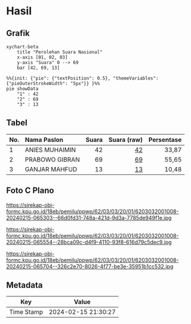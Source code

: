 # Hasil

## Grafik

```mermaid
xychart-beta
    title "Perolehan Suara Nasional"
    x-axis [01, 02, 03]
    y-axis "Suara" 0 --> 69
    bar [42, 69, 13]
```

```mermaid
%%{init: {"pie": {"textPosition": 0.5}, "themeVariables": {"pieOuterStrokeWidth": "5px"}} }%%
pie showData
    "1" : 42
    "2" : 69
    "3" : 13
```

## Tabel

| No. | Nama Paslon    | Suara | Suara (raw) | Persentase |
|:--- |:-------------- | -----:| -----------:| ----------:|
| 1   | ANIES MUHAIMIN | 42    | [42][p-1]   | 33,87      |
| 2   | PRABOWO GIBRAN | 69    | [69][p-2]   | 55,65      |
| 3   | GANJAR MAHFUD  | 13    | [13][p-3]   | 10,48      |


[p-1]: https://github.com/gigit-pemilu/pemilu-2024/blob/main/pilpres/hitung-suara/sub/62-kalimantan-tengah/sub/03-kapuas/sub/03-kapuas-timur/sub/2001-anjir-serapat-timur/sub/008-tps/sub/paslon-1.txt
[p-2]: https://github.com/gigit-pemilu/pemilu-2024/blob/main/pilpres/hitung-suara/sub/62-kalimantan-tengah/sub/03-kapuas/sub/03-kapuas-timur/sub/2001-anjir-serapat-timur/sub/008-tps/sub/paslon-2.txt
[p-3]: https://github.com/gigit-pemilu/pemilu-2024/blob/main/pilpres/hitung-suara/sub/62-kalimantan-tengah/sub/03-kapuas/sub/03-kapuas-timur/sub/2001-anjir-serapat-timur/sub/008-tps/sub/paslon-3.txt

## Foto C Plano

https://sirekap-obj-formc.kpu.go.id/18eb/pemilu/ppwp/62/03/03/20/01/6203032001008-20240215-065303--66d0fd31-748a-421d-9d3a-7785de949f1e.jpg

https://sirekap-obj-formc.kpu.go.id/18eb/pemilu/ppwp/62/03/03/20/01/6203032001008-20240215-065554--28bca09c-d4f9-4110-93f8-616d79c5dec9.jpg

https://sirekap-obj-formc.kpu.go.id/18eb/pemilu/ppwp/62/03/03/20/01/6203032001008-20240215-065704--326c2e70-8026-4f77-be3e-35951b1cc532.jpg


## Metadata

| Key        | Value               |
| ---------- | ------------------- |
| Time Stamp | 2024-02-15 21:30:27 |



